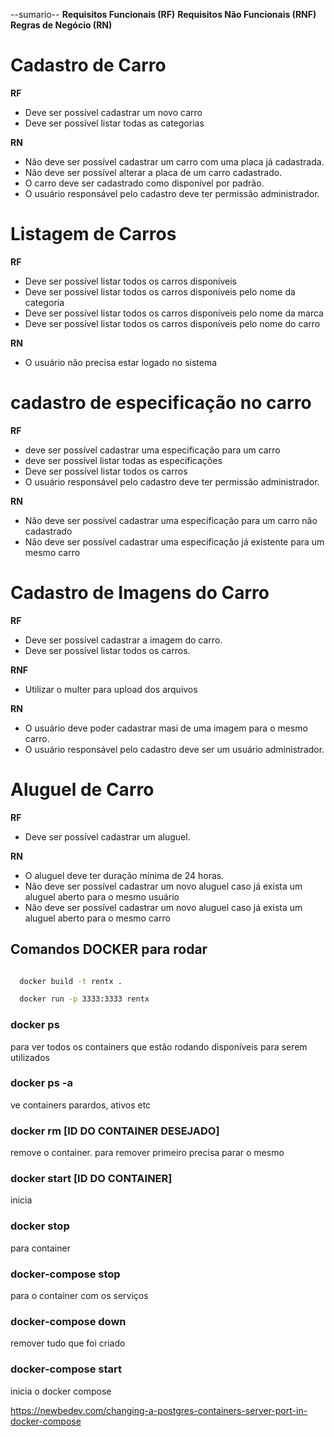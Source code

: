 --sumario--
**Requisitos Funcionais (RF)**
**Requisitos Não Funcionais (RNF)**
**Regras de Negócio (RN)**



# Cadastro de Carro

**RF**
- Deve ser possível cadastrar um novo carro
- Deve ser possível listar todas as categorias

**RN**
- Não deve ser possível cadastrar um carro com uma placa já cadastrada.
- Não deve ser possível alterar a placa de um carro cadastrado.
- O carro deve ser cadastrado como disponível por padrão.
- O usuário responsável pelo cadastro deve ter permissão administrador.
# Listagem de Carros

**RF**
- Deve ser possível listar todos os carros disponíveis
- Deve ser possível listar todos os carros disponíveis pelo nome da categoria
- Deve ser possível listar todos os carros disponíveis pelo nome da marca
- Deve ser possível listar todos os carros disponíveis pelo nome do carro

**RN**
- O usuário não precisa estar logado no sistema

# cadastro de especificação no carro

**RF**
- deve ser possível cadastrar uma especificação para um carro
- deve ser possível listar todas as especificações
- Deve ser possível listar todos os carros
- O usuário responsável pelo cadastro deve ter permissão administrador.

**RN**
- Não deve ser possível cadastrar uma especificação para um carro não cadastrado
- Não deve ser possível cadastrar uma especificação já existente para um mesmo carro


# Cadastro de Imagens do Carro
**RF**
- Deve ser possível cadastrar a imagem do carro.
- Deve ser possível listar todos os carros.

**RNF**
- Utilizar o multer para upload dos arquivos

**RN**
- O usuário deve poder cadastrar masi de uma imagem para o mesmo carro.
- O usuário responsável pelo cadastro deve ser um usuário administrador.

# Aluguel de Carro
**RF**
- Deve ser possível cadastrar um aluguel.

**RN**
- O aluguel deve ter duração mínima de 24 horas.
- Não deve ser possível cadastrar um novo aluguel caso já exista um aluguel aberto para o mesmo usuário
- Não deve ser possível cadastrar um novo aluguel caso já exista um aluguel aberto para o mesmo carro





## Comandos DOCKER para rodar


```bash

  docker build -t rentx .

  docker run -p 3333:3333 rentx
```


### docker ps
  para ver todos os containers que estão rodando disponíveis para serem utilizados

### docker ps -a
  ve containers parardos, ativos etc

### docker rm [ID DO CONTAINER DESEJADO]
 remove o container. para remover primeiro precisa parar o mesmo


### docker start [ID DO CONTAINER]
  inicia

### docker stop
  para container

### docker-compose stop
  para o container com os serviços

### docker-compose down
  remover tudo que foi criado

### docker-compose start
  inicia o docker compose


  https://newbedev.com/changing-a-postgres-containers-server-port-in-docker-compose